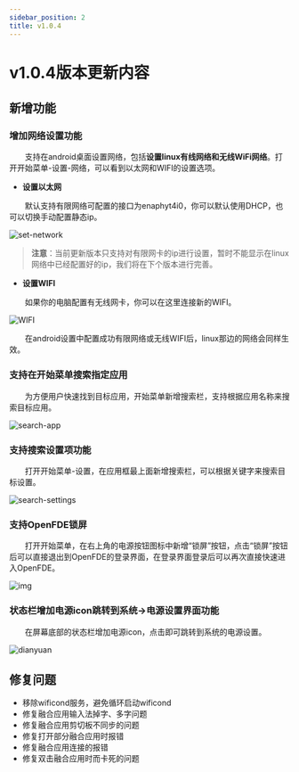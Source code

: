 ```yaml
---
sidebar_position: 2
title: v1.0.4
---
```


# v1.0.4版本更新内容

## 新增功能

### 增加网络设置功能

&emsp;&emsp;支持在android桌面设置网络，包括**设置linux有线网络和无线WiFi网络**。打开开始菜单-设置-网络，可以看到以太网和WIFI的设置选项。

- **设置以太网**

&emsp;&emsp;默认支持有限网络可配置的接口为enaphyt4i0，你可以默认使用DHCP，也可以切换手动配置静态ip。

![set-network](./img/set-network.png)

> **注意**：当前更新版本只支持对有限网卡的ip进行设置，暂时不能显示在linux网络中已经配置好的ip，我们将在下个版本进行完善。

- **设置WIFI**

&emsp;&emsp;如果你的电脑配置有无线网卡，你可以在这里连接新的WIFI。

![WIFI](./img/wifi.png)

&emsp;&emsp;在android设置中配置成功有限网络或无线WIFI后，linux那边的网络会同样生效。

### 支持在开始菜单搜索指定应用

&emsp;&emsp;为方便用户快速找到目标应用，开始菜单新增搜索栏，支持根据应用名称来搜索目标应用。

![search-app](./img/search-app.png)

### 支持搜索设置项功能

&emsp;&emsp;打开开始菜单-设置，在应用框最上面新增搜索栏，可以根据关键字来搜索目标设置。

![search-settings](./img/search-setting.png)

### 支持OpenFDE锁屏

&emsp;&emsp;打开开始菜单，在右上角的电源按钮图标中新增“锁屏”按钮，点击“锁屏”按钮后可以直接退出到OpenFDE的登录界面，在登录界面登录后可以再次直接快速进入OpenFDE。

![img](./img/screen-login.png)

### 状态栏增加电源icon跳转到系统->电源设置界面功能

&emsp;&emsp;在屏幕底部的状态栏增加电源icon，点击即可跳转到系统的电源设置。

![dianyuan](./img/dianyuan.png)

## 修复问题

- 移除wificond服务，避免循环启动wificond
- 修复融合应用输入法掉字、多字问题
- 修复融合应用剪切板不同步的问题
- 修复打开部分融合应用时报错
- 修复融合应用连接的报错
- 修复双击融合应用时而卡死的问题

